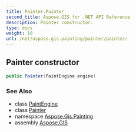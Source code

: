 ```yaml
---
title: Painter.Painter
second_title: Aspose.GIS for .NET API Reference
description: Painter constructor. 
type: docs
weight: 10
url: /net/aspose.gis.painting/painter/painter/
---
```

## Painter constructor

```csharp
public Painter(PaintEngine engine)
```

### See Also

* class [PaintEngine](../../paintengine/)
* class [Painter](../)
* namespace [Aspose.Gis.Painting](../../painter/)
* assembly [Aspose.GIS](../../../)


